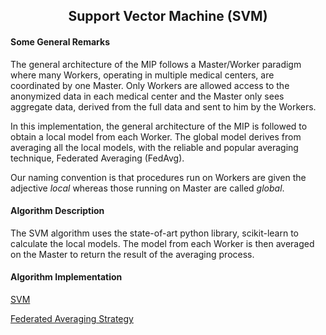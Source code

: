 <b><h2><center>Support Vector Machine (SVM)</center></h1></b>

<b><h4> Some General Remarks </h4></b>
The general architecture of the MIP follows a Master/Worker paradigm where many Workers, operating in multiple medical centers, are coordinated by one Master. Only Workers are allowed access to the anonymized data in each medical center and the Master only sees aggregate data, derived from the full data and sent to him by the Workers.

In this implementation, the general architecture of the MIP is followed to obtain a local model from each Worker. The global model derives from averaging all the local models, with the reliable and popular averaging technique, Federated Averaging (FedAvg).

Our naming convention is that procedures run on Workers are given the adjective _local_ whereas those running on Master are called _global_.

<b><h4>Algorithm Description</b></h4>

The SVM algorithm uses the state-of-art python library, scikit-learn to calculate the local models. The model from each Worker is then averaged on the Master to return the result of the averaging process.

<b><h4>Algorithm Implementation</b></h4>

[SVM](../../exareme2/algorithms/in_database/svm_scikit.py)

[Federated Averaging Strategy](../../exareme2/algorithms/in_database/fedaverage.py)
